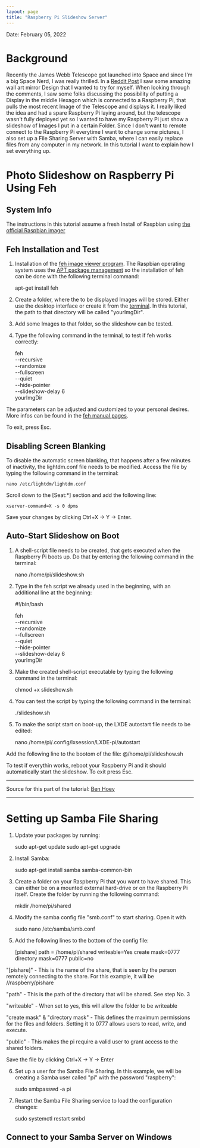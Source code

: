 ```yaml
---
layout: page
title: "Raspberry Pi Slideshow Server"
---
```

Date: February 05, 2022

# Background

Recently the James Webb Telescope got launched into Space and since I'm a big Space Nerd, I was really thrilled. In a [Reddit Post](https://www.reddit.com/r/space/comments/sgmc4e/i_built_a_james_webb_inspired_bit_of_wall_art/) I saw some amazing wall art mirror Design that I wanted to try for myself. When looking through the comments,  I saw some folks discussing the possibility of putting a Display in the middle Hexagon which is connected to a Raspberry Pi, that pulls the most recent Image of the Telescope and displays it. I really liked the idea and had a spare Raspberry Pi laying around, but the telescope wasn't fully deployed yet so I wanted to have my Raspberry Pi just show a slideshow of Images I put in a certain Folder. Since I don't want to remote connect to the Raspberry Pi everytime I want to change some pictures, I also set up a File Sharing Server with Samba, where I can easily replace files from any computer in my network. In this tutorial I want to explain how I set everything up.

# Photo Slideshow on Raspberry Pi Using Feh

## System Info

The instructions in this tutorial assume a fresh Install of Raspbian using [the official Raspbian imager](https://www.raspberrypi.com/documentation/computers/getting-started.html) 

## Feh Installation and Test

1. Installation of the [feh image viewer program](https://feh.finalrewind.org/). The Raspbian operating system uses the [APT package management](https://embeddedinventor.com/sudo-apt-get-install-command-explained-for-beginners/) so the installation of feh can be done with the following terminal command:

    apt-get install feh

2. Create a folder, where the to be displayed Images will be stored. Either use the desktop interface or create it from the [terminal](https://www.techwalla.com/articles/how-to-make-a-folder-in-ubuntu). In this tutorial, the path to that directory will be called "yourImgDir".

3. Add some Images to that folder, so the slideshow can be tested.

4. Type the following command in the terminal, to test if feh works correctly:

    feh \
    --recursive \
    --randomize \
    --fullscreen \
    --quiet \
    --hide-pointer \
    --slideshow-delay 6 \
    yourImgDir

The parameters can be adjusted and customized to your personal desires. More infos can be found in the [feh manual pages](https://linux.die.net/man/1/feh).

To exit, press Esc.

## Disabling Screen Blanking

To disable the automatic screen blanking, that happens after a few minutes of inactivity, the lightdm.conf file needs to be modified. Access the file by typing the following command in the terminal:

    nano /etc/lightdm/lightdm.conf

Scroll down to the [Seat:*] section and add the following line:

    xserver-command=X -s 0 dpms

Save your changes by clicking Ctrl+X -> Y -> Enter.

## Auto-Start Slideshow on Boot

1. A shell-script file needs to be created, that gets executed when the Raspberry Pi boots up. Do that by entering the following command in the terminal:

    nano /home/pi/slideshow.sh

2. Type in the feh script we already used in the beginning, with an additional line at the beginning:

    #!/bin/bash
 
    feh \
    --recursive \
    --randomize \
    --fullscreen \
    --quiet \
    --hide-pointer \
    --slideshow-delay 6 \
    yourImgDir

3. Make the created shell-script executable by typing the following command in the terminal:

    chmod +x slideshow.sh

4. You can test the script by typing the following command in the terminal:

    ./slideshow.sh

5. To make the script start on boot-up, the LXDE autostart file needs to be edited:

    nano /home/pi/.config/lxsession/LXDE-pi/autostart

Add the following line to the bootom of the file:
    @/home/pi/slideshow.sh


To test if everythin works, reboot your Raspberry Pi and it should automatically start the slideshow. To exit press Esc.

---
Source for this part of the tutorial: [Ben Hoey](https://bhoey.com/blog/photo-slideshows-using-raspberry-pi/) 

--- 



# Setting up Samba File Sharing

1. Update your packages by running:

    sudo apt-get update
    sudo apt-get upgrade

2. Install Samba:

    sudo apt-get install samba samba-common-bin

3. Create a folder on your Raspberry Pi that you want to have shared. This can either be on a mounted external hard-drive or on the Raspberry Pi itself. Create the folder by running the following command:

    mkdir /home/pi/shared

4. Modify the samba config file "smb.conf" to start sharing. Open it with

    sudo nano /etc/samba/smb.conf

5. Add the following lines to the bottom of the config file:

    [pishare]
    path = /home/pi/shared
    writeable=Yes
    create mask=0777
    directory mask=0777
    public=no

"[pishare]" - This is the name of the share, that is seen by the person remotely connecting to the share. For this example, it will be //raspberry/pishare

"path" - This is the path of the directory that will be shared. See step No. 3

"writeable" - When set to yes, this will allow the folder to be writeable

"create mask" & "directory mask" - This defines the maximum permissions for the files and folders. Setting it to 0777 allows users to read, write, and execute.

"public" - This makes the pi require a valid user to grant access to the shared folders.

Save the file by clicking Ctrl+X -> Y -> Enter

6. Set up a user for the Samba File Sharing. In this example, we will be creating a Samba user called "pi" with the password "raspberry":

    sudo smbpasswd -a pi

7. Restart the Samba File Sharing service to load the configuration changes:

    sudo systemctl restart smbd

## Connect to your Samba Server on Windows

